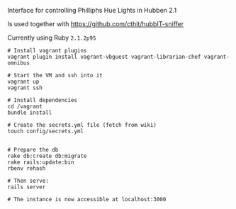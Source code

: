 Interface for controlling Philliphs Hue Lights in Hubben 2.1

Is used together with https://github.com/cthit/hubbIT-sniffer

Currently using Ruby `2.1.2p95`

```
# Install vagrant plugins
vagrant plugin install vagrant-vbguest vagrant-librarian-chef vagrant-omnibus

# Start the VM and ssh into it
vagrant up
vagrant ssh

# Install dependencies
cd /vagrant
bundle install

# Create the secrets.yml file (fetch from wiki)
touch config/secrets.yml


# Prepare the db
rake db:create db:migrate
rake rails:update:bin
rbenv rehash

# Then serve:
rails server

# The instance is now accessible at localhost:3000
```
